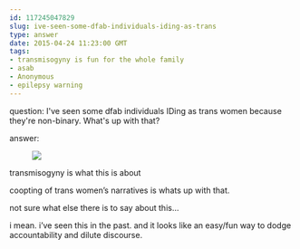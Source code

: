 ```yaml
---
id: 117245047829
slug: ive-seen-some-dfab-individuals-iding-as-trans
type: answer
date: 2015-04-24 11:23:00 GMT
tags:
- transmisogyny is fun for the whole family
- asab
- Anonymous
- epilepsy warning
---
```

question: I've seen some dfab individuals IDing as trans women because they're non-binary. What's up with that?

answer: <figure data-orig-width="245" data-orig-height="160"><img src="https://31.media.tumblr.com/74d720148ef406c2edcda8f8e65eb322/tumblr_inline_nnb67o1Rcs1rdzs46_500.gif" data-orig-width="245" data-orig-height="160"></figure><p>transmisogyny is what this is about&nbsp;</p><p>coopting of trans women’s narratives is whats up with that.&nbsp;</p><p>not sure what else there is to say about this…&nbsp;</p><p>i mean. i’ve seen this in the past. and it looks like an easy/fun way to dodge accountability and dilute discourse.&nbsp;</p>